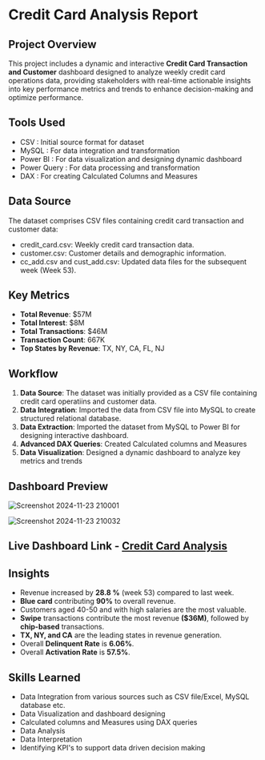 # Credit Card Analysis Report 
## Project Overview 
This project includes a dynamic and interactive **Credit Card Transaction and Customer** dashboard designed to analyze weekly credit card operations data, providing stakeholders with real-time actionable insights into key performance metrics and trends to enhance decision-making and optimize performance.

## Tools Used 
- CSV : Initial source format for dataset
- MySQL : For data integration and transformation
- Power BI : For data visualization and designing dynamic dashboard 
- Power Query : For data processing and transformation
- DAX : For creating Calculated Columns and Measures

## Data Source 
The dataset comprises CSV files containing credit card transaction and customer data:
- credit_card.csv: Weekly credit card transaction data.
- customer.csv: Customer details and demographic information.
- cc_add.csv and cust_add.csv: Updated data files for the subsequent week (Week 53).

## Key Metrics 
- **Total Revenue**: $57M
- **Total Interest**: $8M
- **Total Transactions**: $46M
- **Transaction Count**: 667K
- **Top States by Revenue**: TX, NY, CA, FL, NJ

## Workflow 
1. **Data Source**: The dataset was initially provided as a CSV file containing credit card operatiins and customer data.
2. **Data Integration**: Imported the data from CSV file into MySQL to create structured relational database.
3. **Data Extraction**: Imported the dataset from MySQL to Power BI for designing interactive dashboard.
4. **Advanced DAX Queries**: Created Calculated columns and Measures
5. **Data Visualization**: Designed a dynamic dashboard to analyze key metrics and trends

## Dashboard Preview

![Screenshot 2024-11-23 210001](https://github.com/user-attachments/assets/378fe5af-3e43-4629-9b11-eacfeb75d5e7)

![Screenshot 2024-11-23 210032](https://github.com/user-attachments/assets/7b3a61e2-0665-4f03-a24d-4749964fccdb)

## Live Dashboard Link - [Credit Card Analysis](https://app.powerbi.com/view?r=eyJrIjoiZTJkZmY4OTUtNThjZi00YjgzLTk1NWMtMTA0ODI0YWNhYjNhIiwidCI6Ijk0YjBjYWUyLTcyMzgtNDQ4OC05NTRmLWZjOTAyNWFmYzYxYSJ9&pageName=11b8942e1670cae190e4)

## Insights 
  - Revenue increased by **28.8 %** (week 53) compared to last week.
  - **Blue card** contributing **90%** to overall revenue.
  - Customers aged 40-50 and with high salaries are the most valuable.
  - **Swipe** transactions contribute the most revenue **($36M)**, followed by **chip-based** transactions.  
  - **TX, NY, and CA** are the leading states in revenue generation.
  - Overall **Delinquent Rate** is **6.06%**.
  - Overall **Activation Rate** is **57.5%**.

## Skills Learned 
- Data Integration from various sources such as CSV file/Excel, MySQL database etc.
- Data Visualization and dashboard designing
- Calculated columns and Measures using DAX queries
- Data Analysis 
- Data Interpretation
- Identifying KPI's to support data driven decision making


  

